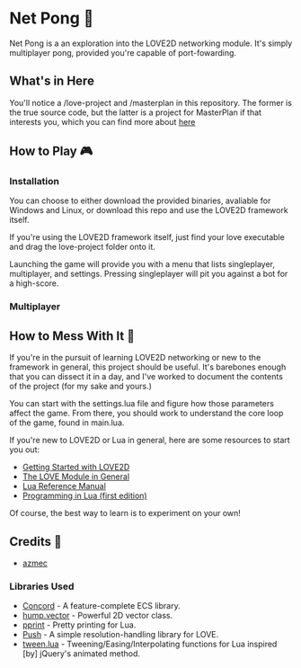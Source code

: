 # Net Pong :space_invader:
Net Pong is a an exploration into the LOVE2D networking module. It's simply multiplayer pong, provided you're capable of port-fowarding.

## What's in Here
You'll notice a /love-project and /masterplan in this repository. The former is the true source code, but the latter is a project for MasterPlan if that interests you, which you can find more about [here](https://solarlune.itch.io/masterplan)

## How to Play :video_game:
### Installation
You can choose to either download the provided binaries, avaliable for Windows and Linux, or download this repo and use the LOVE2D framework itself.

If you're using the LOVE2D framework itself, just find your love executable and drag the love-project folder onto it. 

Launching the game will provide you with a menu that lists singleplayer, multiplayer, and settings. Pressing singleplayer will pit you against a bot for a high-score.

### Multiplayer

## How to Mess With It :wrench:
If you're in the pursuit of learning LOVE2D networking or new to the framework in general, this project should be useful. It's barebones enough that you can dissect it in a day, and I've worked to document the contents of the project (for my sake and yours.)

You can start with the settings.lua file and figure how those parameters affect the game. From there, you should work to understand the core loop of the game, found in main.lua.

If you're new to LOVE2D or Lua in general, here are some resources to start you out:
- [Getting Started with LOVE2D](https://love2d.org/wiki/Getting_Started)
- [The LOVE Module in General](https://love2d.org/wiki/love)
- [Lua Reference Manual](https://www.lua.org/manual/5.4/)
- [Programming in Lua (first edition)](https://www.lua.org/pil/contents.html)

Of course, the best way to learn is to experiment on your own!

## Credits :page_with_curl:
- [azmec](https://github.com/azmec)

### Libraries Used
- [Concord](https://github.com/Tjakka5/Concord) - A feature-complete ECS library.
- [hump.vector](https://hump.readthedocs.io/en/latest/vector.html) - Powerful 2D vector class.
- [pprint](https://github.com/rosejn/lua-pprint) - Pretty printing for Lua.
- [Push](https://github.com/Ulydev/push) - A simple resolution-handling library for LOVE.
- [tween.lua](https://github.com/kikito/tween.lua) - Tweening/Easing/Interpolating functions for Lua inspired [by] jQuery's animated method.